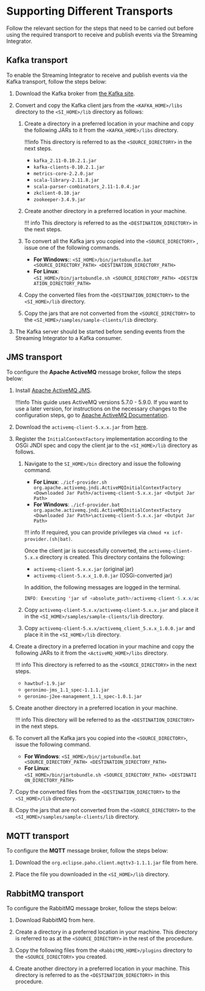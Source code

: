 # Supporting Different Transports

Follow the relevant section for the steps that need to be carried out before using the required transport to receive and publish events via the Streaming Integrator.

## Kafka transport

To enable the Streaming Integrator to receive and publish events via the Kafka transport, follow the steps below:

1. Download the Kafka broker from [the Kafka site](https://kafka.apache.org).

2. Convert and copy the Kafka client jars from the `<KAFKA_HOME>/libs` directory to the `<SI_HOME>/lib` directory as follows:

    1. Create a directory in a preferred location in your machine and copy the following JARs to it from the `<KAFKA_HOME>/libs` directory.

        !!!info
            This directory is referred to as the `<SOURCE_DIRECTORY>` in the next steps.

        - `kafka_2.11-0.10.2.1.jar`
        - `kafka-clients-0.10.2.1.jar`
        - `metrics-core-2.2.0.jar`
        - `scala-library-2.11.8.jar`
        - `scala-parser-combinators_2.11-1.0.4.jar`
        - `zkclient-0.10.jar`
        - `zookeeper-3.4.9.jar`

    2. Create another directory in a preferred location in your machine.

        !!! info
            This directory is referred to as the `<DESTINATION_DIRECTORY>` in the next steps.

    3. To convert all the Kafka jars you copied into the `<SOURCE_DIRECTORY>` , issue one of the following commands.
        - **For Windows:**: `<SI_HOME>/bin/jartobundle.bat <SOURCE_DIRECTORY_PATH> <DESTINATION_DIRECTORY_PATH>`
        - **For Linux**: `<SI_HOME>/bin/jartobundle.sh <SOURCE_DIRECTORY_PATH> <DESTINATION_DIRECTORY_PATH>`

    4. Copy the converted files from the `<DESTINATION_DIRECTORY>` to the `<SI_HOME>/lib` directory.

    5. Copy the jars that are not converted from the `<SOURCE_DIRECTORY>` to the `<SI_HOME>/samples/sample-clients/lib` directory.

3. The Kafka server should be started before sending events from the Streaming Integrator to a Kafka consumer.

## JMS transport

To configure the **Apache ActiveMQ** message broker, follow the steps below:

1. Install [Apache ActiveMQ JMS](http://activemq.apache.org/).

    !!!info
        This guide uses ActiveMQ versions 5.7.0 - 5.9.0. If you want to use a later version, for instructions on the necessary changes to the configuration steps, go to [Apache ActiveMQ Documentation](http://activemq.apache.org/activemq-580-release.html).
    

2. Download the `activemq-client-5.x.x.jar` from [here](http://central.maven.org/maven2/org/apache/activemq/activemq-client/5.9.0/activemq-client-5.9.0.jar).

3. Register the `InitialContextFactory` implementation according to the OSGi JNDI spec and copy the client jar to the `<SI_HOME>/lib` directory as follows.

    1. Navigate to the `SI_HOME>/bin` directory and issue the following command.
        - **For Linux**: `./icf-provider.sh org.apache.activemq.jndi.ActiveMQInitialContextFactory <Downloaded Jar Path>/activemq-client-5.x.x.jar <Output Jar Path>`
        - **For Windows**: `./icf-provider.bat org.apache.activemq.jndi.ActiveMQInitialContextFactory <Downloaded Jar Path>\activemq-client-5.x.x.jar <Output Jar Path>`

        !!! info
            If required, you can provide privileges via `chmod +x icf-provider.(sh|bat)`.

        Once the client jar is successfully converted, the `activemq-client-5.x.x` directory is created. This directory contains the following:

        - `activemq-client-5.x.x.jar` (original jar)
        - `activemq-client-5.x.x_1.0.0.jar` (OSGi-converted jar)

        In addition, the following messages are logged in the terminal.

        ``` java
        INFO: Executing 'jar uf <absolute_path>/activemq-client-5.x.x/activemq-client-5.x.x.jar -C <absolute_path>/activemq-client-5.x.x /internal/CustomBundleActivator.class' [timestamp] org.wso2.carbon.tools.spi.ICFProviderTool addBundleActivatorHeader - INFO: Running jar to bundle conversion [timestamp] org.wso2.carbon.tools.converter.utils.BundleGeneratorUtils convertFromJarToBundle - INFO: Created the OSGi bundle activemq_client_5.x.x_1.0.0.jar for JAR file <absolute_path>/activemq-client-5.x.x/activemq-client-5.x.x.jar
        ```

    2. Copy `activemq-client-5.x.x/activemq-client-5.x.x.jar` and place it in the `<SI_HOME>/samples/sample-clients/lib` directory.

    3. Copy `activemq-client-5.x.x/activemq_client_5.x.x_1.0.0.jar` and place it in the `<SI_HOME>/lib` directory.

4. Create a directory in a preferred location in your machine and copy the following JARs to it from the `<ActiveMQ_HOME>/libs` directory.

    !!! info
        This directory is referred to as the `<SOURCE_DIRECTORY>` in the next steps.

    - `hawtbuf-1.9.jar`
    - `geronimo-jms_1.1_spec-1.1.1.jar`
    - `geronimo-j2ee-management_1.1_spec-1.0.1.jar`

5. Create another directory in a preferred location in your machine.

    !!! info
        This directory will be referred to as the `<DESTINATION_DIRECTORY>` in the next steps.

6. To convert all the Kafka jars you copied into the `<SOURCE_DIRECTORY>`, issue the following command.
    - **For Windows**: `<SI_HOME>/bin/jartobundle.bat <SOURCE_DIRECTORY_PATH> <DESTINATION_DIRECTORY_PATH>`
    - **For Linux**: `<SI_HOME>/bin/jartobundle.sh <SOURCE_DIRECTORY_PATH> <DESTINATION_DIRECTORY_PATH>`

7. Copy the converted files from the `<DESTINATION_DIRECTORY>` to the `<SI_HOME>/lib` directory.

8. Copy the jars that are not converted from the `<SOURCE_DIRECTORY>` to the `<SI_HOME>/samples/sample-clients/lib` directory.


## MQTT transport

To configure the **MQTT** message broker, follow the steps below:

1. Download the `org.eclipse.paho.client.mqttv3-1.1.1.jar` file from here.

2. Place the file you downloaded in the `<SI_HOME>/lib` directory.

## RabbitMQ transport

To configure the RabbitMQ message broker, follow the steps below:

1. Download RabbitMQ from here.

2. Create a directory in a preferred location in your machine. This directory is referred to as at the `<SOURCE_DIRECTORY>` in the rest of the procedure.

3. Copy the following files from the `<RabbitMQ_HOME>/plugins` directory to the `<SOURCE_DIRECTORY>` you created.

4. Create another directory in a preferred location in your machine. This directory is referred to as the `<DESTINATION_DIRECTORY>` in this procedure.
